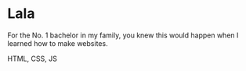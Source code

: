 # Lala

For the No. 1 bachelor in my family, you knew this would happen when I learned how to make websites. 

HTML, CSS, JS 
